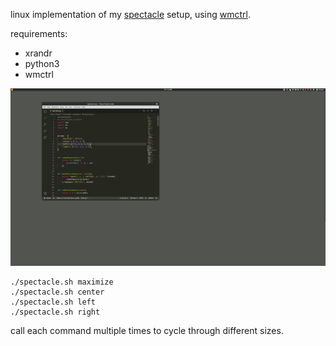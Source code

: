 linux implementation of my [spectacle](https://www.spectacleapp.com/) setup, using [wmctrl](https://sites.google.com/site/tstyblo/wmctrl).

requirements:
- xrandr
- python3
- wmctrl

![screen recording](recording.gif)

```
./spectacle.sh maximize
./spectacle.sh center
./spectacle.sh left
./spectacle.sh right
```

call each command multiple times to cycle through different sizes.
